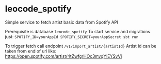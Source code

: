 # leocode_spotify
Simple service to fetch artist basic data from Spotify API

Prerequisite is database `leocode_spotify`
To start service and migrations just:
`SPOTIFY_ID=yourAppId SPOTIFY_SECRET=yourAppSecret sbt run`

To trigger fetch call endpoint `/v1/import_artist/{artistId}`
Artist id can be taken from end of url like: https://open.spotify.com/artist/4tZwfgrHOc3mvqYlEYSvVi
